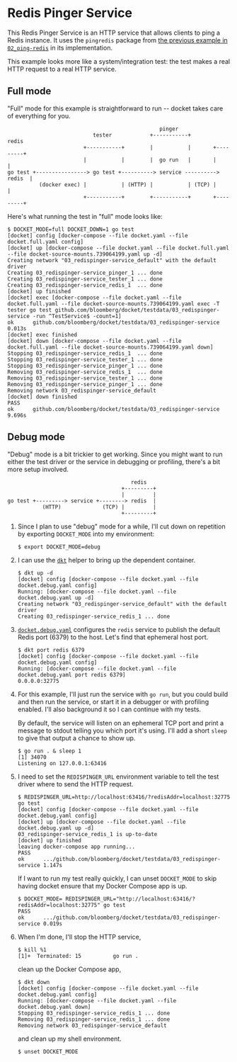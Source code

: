 # Redis Pinger Service

This Redis Pinger Service is an HTTP service that allows clients to ping a Redis
instance. It uses the `pingredis` package from
[the previous example in `02_ping-redis`](../02_ping-redis) in its
implementation.

This example looks more like a system/integration test: the test makes a real
HTTP request to a real HTTP service.

## Full mode

"Full" mode for this example is straightforward to run -- docket takes care of
everything for you.

```
                                                pinger
                           tester            +-----------+          redis
                        +-----------+        |           |       +---------+
                        |           |        |  go run   |       |         |
go test +----------------> go test +----------> service ----------> redis  |
          (docker exec) |           | (HTTP) |           | (TCP) |         |
                        +-----------+        +-----------+       +---------+
```

Here's what running the test in "full" mode looks like:

```console
$ DOCKET_MODE=full DOCKET_DOWN=1 go test
[docket] config [docker-compose --file docket.yaml --file docket.full.yaml config]
[docket] up [docker-compose --file docket.yaml --file docket.full.yaml --file docket-source-mounts.739064199.yaml up -d]
Creating network "03_redispinger-service_default" with the default driver
Creating 03_redispinger-service_pinger_1 ... done
Creating 03_redispinger-service_tester_1 ... done
Creating 03_redispinger-service_redis_1  ... done
[docket] up finished
[docket] exec [docker-compose --file docket.yaml --file docket.full.yaml --file docket-source-mounts.739064199.yaml exec -T tester go test github.com/bloomberg/docket/testdata/03_redispinger-service -run ^TestService$ -count=1]
ok  	github.com/bloomberg/docket/testdata/03_redispinger-service	0.013s
[docket] exec finished
[docket] down [docker-compose --file docket.yaml --file docket.full.yaml --file docket-source-mounts.739064199.yaml down]
Stopping 03_redispinger-service_redis_1  ... done
Stopping 03_redispinger-service_tester_1 ... done
Stopping 03_redispinger-service_pinger_1 ... done
Removing 03_redispinger-service_redis_1  ... done
Removing 03_redispinger-service_tester_1 ... done
Removing 03_redispinger-service_pinger_1 ... done
Removing network 03_redispinger-service_default
[docket] down finished
PASS
ok  	github.com/bloomberg/docket/testdata/03_redispinger-service	9.696s
```

## Debug mode

"Debug" mode is a bit trickier to get working. Since you might want to run
either the test driver or the service in debugging or profiling, there's a bit
more setup involved.

```
                                       redis
                                    +---------+
                                    |         |
go test +---------> service +--------> redis  |
           (HTTP)             (TCP) |         |
                                    +---------+
```

1.  Since I plan to use "debug" mode for a while, I'll cut down on repetition by
    exporting `DOCKET_MODE` into my environment:

    ```console
    $ export DOCKET_MODE=debug
    ```

2.  I can use the [`dkt`](../../dkt) helper to bring up the dependent container.

    ```console
    $ dkt up -d
    [docket] config [docker-compose --file docket.yaml --file docket.debug.yaml config]
    Running: [docker-compose --file docket.yaml --file docket.debug.yaml up -d]
    Creating network "03_redispinger-service_default" with the default driver
    Creating 03_redispinger-service_redis_1 ... done
    ```

3.  [`docket.debug.yaml`](docket.debug.yaml) configures the `redis` service to
    publish the default Redis port (6379) to the host. Let's find that ephemeral
    host port.

    ```console
    $ dkt port redis 6379
    [docket] config [docker-compose --file docket.yaml --file docket.debug.yaml config]
    Running: [docker-compose --file docket.yaml --file docket.debug.yaml port redis 6379]
    0.0.0.0:32775
    ```

4.  For this example, I'll just run the service with `go run`, but you could
    build and then run the service, or start it in a debugger or with profiling
    enabled. I'll also background it so I can continue with my tests.

    By default, the service will listen on an ephemeral TCP port and print a
    message to stdout telling you which port it's using. I'll add a short
    `sleep` to give that output a chance to show up.

    ```console
    $ go run . & sleep 1
    [1] 34070
    Listening on 127.0.0.1:63416
    ```

5.  I need to set the `REDISPINGER_URL` environment variable to tell the test
    driver where to send the HTTP request.

    ```console
    $ REDISPINGER_URL=http://localhost:63416/?redisAddr=localhost:32775 go test
    [docket] config [docker-compose --file docket.yaml --file docket.debug.yaml config]
    [docket] up [docker-compose --file docket.yaml --file docket.debug.yaml up -d]
    03_redispinger-service_redis_1 is up-to-date
    [docket] up finished
    leaving docker-compose app running...
    PASS
    ok  	.../github.com/bloomberg/docket/testdata/03_redispinger-service	1.147s
    ```

    If I want to run my test really quickly, I can unset `DOCKET_MODE` to skip
    having docket ensure that my Docker Compose app is up.

    ```console
    $ DOCKET_MODE= REDISPINGER_URL="http://localhost:63416/?redisAddr=localhost:32775" go test
    PASS
    ok  	.../github.com/bloomberg/docket/testdata/03_redispinger-service	0.019s
    ```

6.  When I'm done, I'll stop the HTTP service,

    ```console
    $ kill %1
    [1]+  Terminated: 15          go run .
    ```

    clean up the Docker Compose app,

    ```console
    $ dkt down
    [docket] config [docker-compose --file docket.yaml --file docket.debug.yaml config]
    Running: [docker-compose --file docket.yaml --file docket.debug.yaml down]
    Stopping 03_redispinger-service_redis_1 ... done
    Removing 03_redispinger-service_redis_1 ... done
    Removing network 03_redispinger-service_default
    ```

    and clean up my shell environment.

    ```console
    $ unset DOCKET_MODE
    ```
